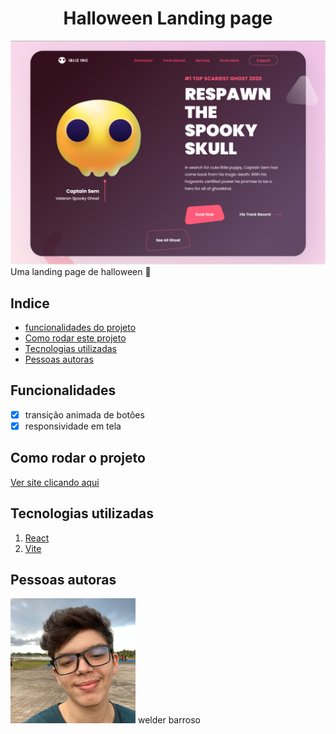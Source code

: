 <h1 align="center">Halloween Landing page</h1>
<img src="./capa.png"/>
Uma landing page de halloween 🎃 

## Indice

-  <a href="#funcionalidades-do-projeto">funcionalidades do projeto</a>
-  <a href="#como-rodar">Como rodar este projeto</a>
-  <a href="#tecnologias-ultilizadas">Tecnologias utilizadas</a>
-  <a href="#pessoas-autoras">Pessoas autoras</a>

<h2 id="funcionalidades-do-projeto">Funcionalidades</h2>

- [x] transição animada de botões
- [x] responsividade em tela

<h2 id="como-rodar">Como rodar o projeto</h2>
<a href="https://welderbm.github.io/Halloween-landingPage/">Ver site clicando aqui</a>

<h2 id="tecnologias-ultilizadas">Tecnologias utilizadas</h2> 

1. [React](https://react.dev/)
1. [Vite](https://vitejs.dev/)


<h2 id="pessoas-autoras">Pessoas autoras</h2> 
<img alt="minha foto de perfil" src="./perfil-quadrado.JPG" width="200"/>
welder barroso

